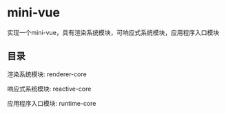 # mini-vue
实现一个mini-vue，具有渲染系统模块，可响应式系统模块，应用程序入口模块
## 目录
<p>渲染系统模块: renderer-core</p>
<p>响应式系统模块: reactive-core</p>
<p>应用程序入口模块: runtime-core</p>
